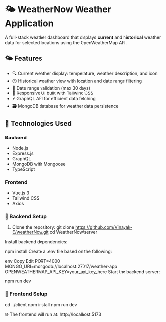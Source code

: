 # 🌤️ WeatherNow Weather Application

A full-stack weather dashboard that displays **current** and **historical** weather data for selected locations using the OpenWeatherMap API.

## 🌤️ Features

- 🔍 Current weather display: temperature, weather description, and icon
- 🕒 Historical weather view with location and date range filtering
- 📅 Date range validation (max 30 days)
- 📱 Responsive UI built with Tailwind CSS
- ⚡ GraphQL API for efficient data fetching
- 🗃️ MongoDB database for weather data persistence

## 🧰 Technologies Used

### Backend
- Node.js
- Express.js
- GraphQL
- MongoDB with Mongoose
- TypeScript

### Frontend
- Vue.js 3
- Tailwind CSS
- Axios

### 🔧 Backend Setup

1. Clone the repository: git clone https://github.com/Vinayak-E/weatherNow.git
cd WeatherNow/server

Install backend dependencies:

npm install
Create a .env file based on the following:

env
Copy
Edit
PORT=4000
MONGO_URI=mongodb://localhost:27017/weather-app
OPENWEATHERMAP_API_KEY=your_api_key_here
Start the backend server:

npm run dev


### 🎨 Frontend Setup

cd ../client
npm install
npm run dev

🌐 The frontend will run at:
http://localhost:5173 
